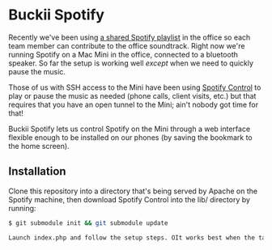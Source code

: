 # Buckii Spotify

Recently we've been using [a shared Spotify playlist](spotify:user:1262854537:playlist:6z7cRWdFJUHrmSlijrrh2V) in the office so each team member can contribute to the office soundtrack. Right now we're running Spotify on a Mac Mini in the office, connected to a bluetooth speaker. So far the setup is working well *except* when we need to quickly pause the music.

Those of us with SSH access to the Mini have been using [Spotify Control](https://github.com/dronir/SpotifyControl) to play or pause the music as needed (phone calls, client visits, etc.) but that requires that you have an open tunnel to the Mini; ain't nobody got time for that!

Buckii Spotify lets us control Spotify on the Mini through a web interface flexible enough to be installed on our phones (by saving the bookmark to the home screen).

## Installation

Clone this repository into a directory that's being served by Apache on the Spotify machine, then download Spotify Control into the lib/ directory by running:

```bash
$ git submodule init && git submodule update

Launch index.php and follow the setup steps. OIt works best when the target machine has a static IP address.